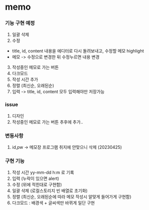 # memo

### 기능 구현 예정
1. 일괄 삭제
2. 수정 
- title, id, content 내용을 에디터로 다시 돌려보내고, 수정할 메모 highlight 
- 메모 -> 수정으로 변경한 뒤 수정누르면 내용 변경
3. 작성중인 메모로 가는 버튼
4. 다크모드
5. 작성 시간 추가
6. 정렬 (최신순, 오래된순)
7. 입력 -> title, id, content 모두 입력해야만 저장가능

### issue
1. 디자인
2. 작성중인 메모로 가는 버튼 추후에 추가..


### 변동사항
1. id,pw -> 메모장 프로그램 취지에 안맞으니 삭제 (20230425)


### 구현 기능
1. 작성 시간 yy-mm-dd h:m 로 기록
2. 입력 (누락이 있으면 alert)
3. 수정 (위에 적힌대로 구현함)
4. 일괄 삭제 (로컬스토리지 빈 배열로 초기화)
5. 정렬 (최신순, 오래된순에 따라 메모 작성시 알맞게 들어가게 구현함)
6. 다크모드 : 배경색 + 글씨색만 바뀌게 일단 구현